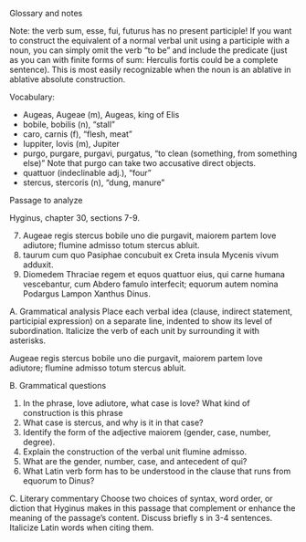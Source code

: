 Glossary and notes

Note: the verb sum, esse, fui, futurus has no present participle! If you want to construct the equivalent of a normal verbal unit using a participle with a noun, you can simply omit the verb “to be” and include the predicate (just as you can with finite forms of sum: Herculis fortis could be a complete sentence). This is most easily recognizable when the noun is an ablative in ablative absolute construction.

Vocabulary:

- Augeas, Augeae (m), Augeas, king of Elis
- bobile, bobilis (n), “stall”
- caro, carnis (f), “flesh, meat”
- Iuppiter, Iovis (m), Jupiter
- purgo, purgare, purgavi, purgatus, “to clean (something, from something else)” Note that purgo can take two accusative direct objects.
- quattuor (indeclinable adj.), “four”
- stercus, stercoris (n), “dung, manure”


Passage to analyze

Hyginus, chapter 30, sections 7-9.

7. Augeae regis stercus bobile uno die purgavit, maiorem partem Iove adiutore; flumine admisso totum stercus abluit.
8. taurum cum quo Pasiphae concubuit ex Creta insula Mycenis vivum adduxit.
9. Diomedem Thraciae regem et equos quattuor eius, qui carne humana vescebantur, cum Abdero famulo interfecit; equorum autem nomina Podargus Lampon Xanthus Dinus.

A. Grammatical analysis
Place each verbal idea (clause, indirect statement, participial expression) on a separate line, indented to show its level of subordination. Italicize the verb of each unit by surrounding it with asterisks.

Augeae regis stercus bobile uno die purgavit, 
maiorem partem Iove adiutore; 
flumine admisso totum stercus abluit.


B. Grammatical questions
1. In the phrase, Iove adiutore, what case is Iove? What kind of construction is this phrase
2. What case is stercus, and why is it in that case?
3. Identify the form of the adjective maiorem (gender, case, number, degree).
4. Explain the construction of the verbal unit flumine admisso.
5. What are the gender, number, case, and antecedent of qui?
6. What Latin verb form has to be understood in the clause that runs from equorum to Dinus?


C. Literary commentary
Choose two choices of syntax, word order, or diction that Hyginus makes in this passage that complement or enhance the meaning of the passage’s content. Discuss briefly s in 3-4 sentences. Italicize Latin words when citing them.
